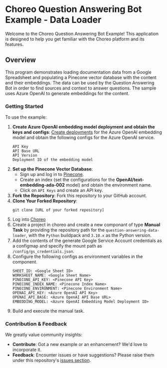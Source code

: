 # Choreo Question Answering Bot Example - Data Loader

Welcome to the Choreo Question Answering Bot Example! This application is designed to help you get familiar with the Choreo platform and its features.

## Overview

This program demonstrates loading documentation data from a Google Spreadsheet and populating a Pinecone vector database with the content and their embeddings. The data can be used by the Question Answering Bot in order to find sources and context to answer questions. The sample uses Azure OpenAI to generate embeddings for the content.

### Getting Started

To use the example:
1. **Create Azure OpenAI embedding model deployment and obtain the keys and configs**: [Create deployments](https://learn.microsoft.com/en-us/azure/ai-services/openai/how-to/create-resource?pivots=web-portal) for the Azure OpenAI embedding model and obtain the following configs for the Azure OpenAI service.
    ```
    API Key
    API Base URL
    API Version
    Deployment ID of the embedding model
    ```
2. **Set up the Pinecone Vector Database**:
    - Sign up and log in to [Pinecone](https://www.pinecone.io/).
    - Create an index (set the configurations for the **OpenAI/text-embedding-ada-002** model) and obtain the environment name.
    - Click on `API Keys` and create an API key.
3. **Fork the Repository**: Fork this repository to your GitHub account.
4. **Clone Your Forked Repository**:
   ```
   git clone [URL of your forked repository]
   ```
5. Log into [Choreo](https://console.choreo.dev/)
6. Create a project in choreo and create a new componant of type **Manual Task** by providing the repository path for the `question-answering-data-loader`, with the `Python` buildpack and `3.10.x` as the Python version.
7. Add the contents of the generate Google Service Account credentials as a configmap and specify the mount path as `/config/gs_credentials.json`.
8. Configure the following configs as environment variables in the component.
    ```
    SHEET_ID: <Google Sheet ID>
    WORKSHEET_NAME: <Google Sheet Name>
    PINECONE_API_KEY: <Pinecone API Key>
    PINECONE_INDEX_NAME: <Pinecone Index Name>
    PINECONE_ENVIRONMENT: <Pinecone Environment Name>
    OPENAI_API_KEY: <Azure OpenAI API Key>
    OPENAI_API_BASE: <Azure OpenAI API Base URL>
    EMBEDDING_MODEL: <Azure OpenAI Embedding Model Deployment ID>
    ```
9. Build and execute the manual task.

### Contribution & Feedback

We greatly value community insights:

- **Contribute**: Got a new example or an enhancement? We'd love to incorporate it.
- **Feedback**: Encounter issues or have suggestions? Please raise them under this repository's [issues section](https://github.com/wso2/choreo-samples/issues).
